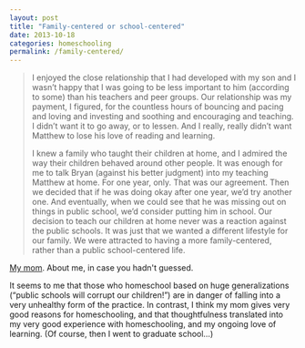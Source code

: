 ```yaml
---
layout: post
title: "Family-centered or school-centered"
date: 2013-10-18
categories: homeschooling
permalink: /family-centered/
---
```


> I enjoyed the close relationship that I had developed with my son and I wasn’t happy that I was going to be less important to him (according to some) than his teachers and peer groups. Our relationship was my payment, I figured, for the countless hours of bouncing and pacing and loving and investing and soothing and encouraging and teaching. I didn’t want it to go away, or to lessen. And I really, really didn’t want Matthew to lose his love of reading and learning.
> 
> I knew a family who taught their children at home, and I admired the way their children behaved around other people. It was enough for me to talk Bryan (against his better judgment) into my teaching Matthew at home. For one year, only. That was our agreement. Then we decided that if he was doing okay after one year, we’d try another one. And eventually, when we could see that he was missing out on things in public school, we’d consider putting him in school. Our decision to teach our children at home never was a reaction against the public schools. It was just that we wanted a different lifestyle for our family. We were attracted to having a more family-centered, rather than a public school-centered life.


[My mom](http://vomitingchicken.com/first-day-school/). About me, in case you hadn't guessed.

It seems to me that those who homeschool based on huge generalizations (“public schools will corrupt our children!”) are in danger of falling into a very unhealthy form of the practice. In contrast, I think my mom gives very good reasons for homeschooling, and that thoughtfulness translated into my very good experience with homeschooling, and my ongoing love of learning. (Of course, then I went to graduate school…)